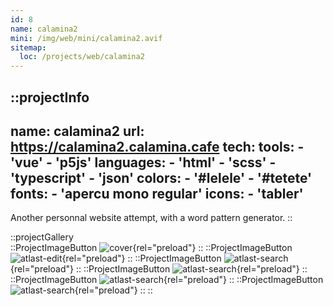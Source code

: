 ```yaml
---
id: 8
name: calamina2
mini: /img/web/mini/calamina2.avif
sitemap:
  loc: /projects/web/calamina2
---
```


::projectInfo
---
name: calamina2
url: https://calamina2.calamina.cafe
tech: 
    tools:
      - 'vue'
      - 'p5js'
    languages:
      - 'html'
      - 'scss'
      - 'typescript'
      - 'json'
    colors:
      - '#lelele'
      - '#tetete'
    fonts:
      - 'apercu mono regular'
    icons:
      - 'tabler'
---
Another personnal website attempt, with a word pattern generator.
::

::projectGallery  
  ::ProjectImageButton
    ![cover](/img/web/calamina2.avif){rel="preload"}
  ::
  ::ProjectImageButton
    ![atlast-edit](/img/web/calamina2/calamina2-hello.avif){rel="preload"}
  ::
  ::ProjectImageButton
    ![atlast-search](/img/web/calamina2/calamina2-projects.avif){rel="preload"}
  :: 
  ::ProjectImageButton
    ![atlast-search](/img/web/calamina2/calamina2-projects-alt-translate.avif){rel="preload"}
  :: 
  ::ProjectImageButton
    ![atlast-search](/img/web/calamina2/calamina2-projects-full.avif){rel="preload"}
  :: 
  ::ProjectImageButton
    ![atlast-search](/img/web/calamina2/calamina2-projects-picture.avif){rel="preload"}
  :: 
::

<!-- ::projectFeatures
:: -->